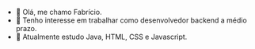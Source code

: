 - 👋 Olá, me chamo Fabrício.
- 👀 Tenho interesse em trabalhar como desenvolvedor backend a médio prazo.
- 🌱 Atualmente estudo Java, HTML, CSS e Javascript.


